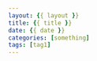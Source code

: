```yaml
---
layout: {{ layout }} 
title: {{ title }}
date: {{ date }}
categories: [something]
tags: [tag1]
---
```

